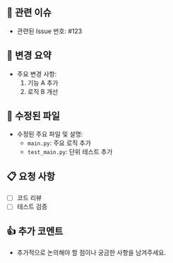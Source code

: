 ## 🔗 관련 이슈

- 관련된 Issue 번호: #123

## 👀 변경 요약

- 주요 변경 사항:
  1. 기능 A 추가
  2. 로직 B 개선

## 📂 수정된 파일

- 수정된 주요 파일 및 설명:
  - `main.py`: 주요 로직 추가
  - `test_main.py`: 단위 테스트 추가

## 📋 요청 사항

- [ ] 코드 리뷰
- [ ] 테스트 검증

## 👍 추가 코멘트

- 추가적으로 논의해야 할 점이나 궁금한 사항을 남겨주세요.

